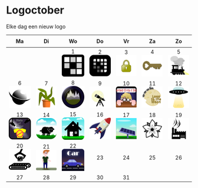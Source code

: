 # Logoctober


Elke dag een nieuw logo

<table style="border-collapse: collapse; text-align: center;">
	<thead>
		<tr>
			<th style="padding: 8px;">Ma</th>
			<th style="padding: 8px;">Di</th>
			<th style="padding: 8px;">Wo</th>
			<th style="padding: 8px;">Do</th>
			<th style="padding: 8px;">Vr</th>
			<th style="padding: 8px;">Za</th>
			<th style="padding: 8px;">Zo</th>
		</tr>
	</thead>
	<tbody>
		<!-- Week 1: Sep 29 - Oct 5 -->
		<tr>
			<td></td><td></td><td>
				1<br>
				<img src="./1_mobile_puzzle_game.svg" width="128" alt="Logo 1" />
			</td><td>
				2<br>
				<img src="./2_mobile_puzzle_game_adaptive.svg" width="128" alt="Logo 2" />
			</td><td>
				3<br>
				<img src="./3_lock.svg" width="128" alt="Logo 3" />
			</td><td>
				4<br>
				<img src="./4_key.svg" width="128" alt="Logo 4" />
			</td><td>
				5<br>
				<img src="./5_train.svg" width="128" alt="Logo 5" />
			</td>
		</tr>
		<!-- Week 2: Oct 6 - Oct 12 -->
		<tr>
			<td>
				6<br>
				<img src="./6_saturn.svg" width="128" alt="Logo 6" />
			</td><td>
				7<br>
				<img src="./7_plant.svg" width="128" alt="Logo 7" />
			</td><td>
				8<br>
				<img src="./8_valley.svg" width="128" alt="Logo 8" />
			</td><td>
				9<br>
				<img src="./9_scope.svg" width="128" alt="Logo 9" />
			</td><td>
				10<br>
				<img src="./10_shorted_circuit_story.svg" width="128" alt="Logo 10" />
			</td><td>
				11<br>
				<img src="./11_loop_to_the_moon.svg" width="128" alt="Logo 11" />
			</td><td>
				12<br>
				<img src="./12_ufo.svg" width="128" alt="Logo 12" />
			</td>
		</tr>
		<!-- Week 3: Oct 13 - Oct 19 -->
		<tr>
			<td>
				13<br>
				<img src="./13_state_of_order.svg" width="128" alt="Logo 13" />
			</td><td>
				14<br>
				<img src="./14_sheep.svg" width="128" alt="Logo 14" />
			</td><td>
				15<br>
				<img src="./15_house.svg" width="128" alt="Logo 15" />
			</td><td>
				16<br>
				<img src="./16_rocket.svg" width="128" alt="Logo 16" />
			</td><td>
				17<br>
				<img src="./17_solar_panel.svg" width="128" alt="Logo 17" />
			</td><td>
				18<br>
				<img src="18_flower.svg" width="128" alt="Logo 18" />
			</td><td>
				19<br>
				<img src="./19_factorioh.svg" width="128" alt="Logo 19" />
			</td>
		</tr>
		<!-- Week 4: Oct 20 - Oct 26 -->
		<tr>
			<td>
				20<br>
				<img src="./20_conveyor.svg" width="128" alt="Logo 20" />
			</td><td>
				21<br>
				<img src="./21_vent.svg" width="128" alt="Logo 21" />
			</td><td>
				22<br>
				<img src="./22_car.svg" width="128" alt="Logo 22" />
			</td><td>
				23<br>
				<!-- Add image: <img src="./23_xxx.svg" width="128" alt="Logo 23" /> -->
			</td><td>
				24<br>
				<!-- Add image: <img src="./24_xxx.svg" width="128" alt="Logo 24" /> -->
			</td><td>
				25<br>
				<!-- Add image: <img src="./25_xxx.svg" width="128" alt="Logo 25" /> -->
			</td><td>
				26<br>
				<!-- Add image: <img src="./26_xxx.svg" width="128" alt="Logo 26" /> -->
			</td>
		</tr>
		<!-- Week 5: Oct 27 - Oct 31 -->
		<tr>
			<td>
				27<br>
				<!-- Add image: <img src="./27_xxx.svg" width="128" alt="Logo 27" /> -->
			</td><td>
				28<br>
				<!-- Add image: <img src="./28_xxx.svg" width="128" alt="Logo 28" /> -->
			</td><td>
				29<br>
				<!-- Add image: <img src="./29_xxx.svg" width="128" alt="Logo 29" /> -->
			</td><td>
				30<br>
				<!-- Add image: <img src="./30_xxx.svg" width="128" alt="Logo 30" /> -->
			</td><td>
				31<br>
				<!-- Add image: <img src="./31_xxx.svg" width="128" alt="Logo 31" /> -->
			</td><td></td><td></td>
		</tr>
	</tbody>
</table>

